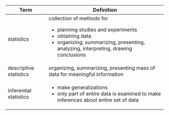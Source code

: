 Term | Definition
-- | --
statistics | collection of methods for <ul><li>planning studies and experiments<li>obtaining data<li>organizing, summarizing, presenting, analyzing, interpreting, drawing conclusions</ul>
descriptive statistics | organizing, summarizing, presenting mass of data for meaningful information
inferential statistics | <ul><li>make generalizations<li>only part of entire data is examined to make inferences about entire set of data</ul>
